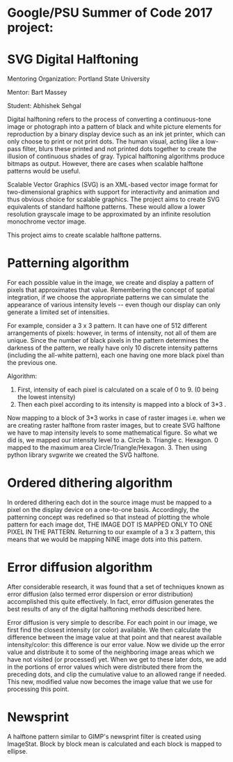 # Google/PSU Summer of Code 2017 project: 
# SVG Digital Halftoning
Mentoring Organization: Portland State University

Mentor: Bart Massey

Student: Abhishek Sehgal


Digital halftoning refers to the process of converting a continuous-tone image or photograph into a pattern of black and white picture elements for reproduction by a binary display device such as an ink jet printer, which can only choose to print or not print dots. The human visual, acting like a low-pass filter, blurs these printed and not printed dots together to create the illusion of continuous shades of gray. Typical halftoning algorithms produce bitmaps as output. However, there are cases when scalable halftone patterns would be useful.

Scalable Vector Graphics (SVG) is an XML-based vector image format for two-dimensional graphics with support for interactivity and animation and thus obvious choice for scalable graphics. The project aims to create SVG equivalents of standard halftone patterns. These would allow a lower resolution grayscale image to be approximated by an infinite resolution monochrome vector image.

This project aims to create scalable halftone patterns.


# Patterning algorithm


For each possible value in the image, we create and display a pattern of pixels that approximates that value. Remembering the concept of spatial integration, if we choose the appropriate patterns we can simulate the appearance of various intensity levels -- even though our display can only generate a limited set of intensities.

For example, consider a 3 x 3 pattern. It can have one of 512 different arrangements of pixels:  however, in terms of intensity, not all of them are unique.  Since the number of black pixels in the pattern determines the darkness of the pattern, we really have only 10 discrete intensity patterns (including the all-white pattern), each one having one more black pixel than the previous one.

Algorithm:
1. First, intensity of each pixel is calculated on a scale of 0 to 9. (0 being the lowest intensity)
2. Then each pixel according to its intensity is mapped into a block of 3*3 . 

Now mapping to a block of 3*3 works in case of raster images i.e. when we are creating raster halftone from raster images, but to create SVG halftone we have to map intensity levels to some mathematical figure. 
So what we did is, we mapped our intensity level to 
 a. Circle
 b. Triangle
 c. Hexagon. 
0 mapped to the maximum area Circle/Triangle/Hexagon. 
3. Then using python library svgwrite we created the SVG halftone.


# Ordered dithering algorithm


In ordered dithering each dot in the source image must be mapped to a pixel on the display device on a one-to-one basis.  Accordingly, the patterning concept was redefined so that instead of plotting the whole pattern for each image dot, THE IMAGE DOT IS MAPPED ONLY TO ONE PIXEL IN THE PATTERN. Returning to our example of a 3 x 3 pattern, this means that we
would be mapping NINE image dots into this pattern.


# Error diffusion algorithm


After considerable research, it was found that a set of techniques known as error diffusion (also termed error dispersion or error distribution) accomplished this quite effectively. In fact, error diffusion generates the best results of any of the digital halftoning methods described here. 

Error diffusion is very simple to describe. For each point in our image, we first find the closest intensity (or color) available. We then calculate the difference between the image value at that point and that nearest available intensity/color: this difference is our error value. Now we divide up the error value and distribute it to some of the neighboring image areas which we have not visited (or processed) yet. When we get to these later dots, we add in the portions of error values which were distributed there from the preceding dots, and clip the cumulative value to an allowed range if needed. This new, modified value now becomes the image value that we use for processing this point.


# Newsprint


A halftone pattern similar to GIMP's newsprint filter is created using ImageStat. Block by block mean is calculated and each block is mapped to ellipse.


